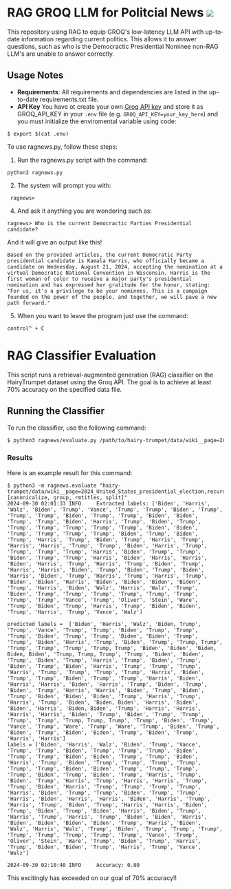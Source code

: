 # RAG GROQ LLM for Politcial News ![](https://github.com/alexcnsf/RAGNews/workflows/tests/badge.svg)

This repository using RAG to equip GROQ's low-latency LLM API with up-to-date information regarding current politics. This allows it to answer questions, such as who is the Democractic Presidential Nominee non-RAG LLM's are unable to answer correctly. 

## Usage Notes

- **Requirements**: All requirements and dependencies are listed in the up-to-date requirements.txt file.
- **API Key** You have ot create your own [Groq API key](https://groq.com) and store it as GROQ_API_KEY in your `.env` file (e.g. `GROQ_API_KEY=your_key_here`) and you must initialize the enviromental variable using code: 
```
$ export $(cat .env)
``` 

To use ragnews.py, follow these steps:

1. Run the ragnews.py script with the command: 
``` 
python3 ragnews.py 
```

2. The system will prompt you with: 
```
 ragnews> 
```

4. And ask it anything you are wondering such as: 
``` 
ragnews> Who is the current Democractic Parties Presidential candidate? 
```

And it will give an output like this!

```
Based on the provided articles, the current Democratic Party presidential candidate is Kamala Harris, who officially became a candidate on Wednesday, August 21, 2024, accepting the nomination at a virtual Democratic National Convention in Wisconsin. Harris is the first woman of color to receive a major party's presidential nomination and has expressed her gratitude for the honor, stating: "For us, it's a privilege to be your nominees. This is a campaign founded on the power of the people, and together, we will pave a new path forward."
```


5. When you want to leave the program just use the command: 
```
control^ + C 
```


# RAG Classifier Evaluation

This script runs a retrieval-augmented generation (RAG) classifier on the HairyTrumpet dataset using the Groq API. The goal is to achieve at least 70% accuracy on the specified data file.

## Running the Classifier

To run the classifier, use the following command:

```bash
$ python3 ragnews/evaluate.py /path/to/hairy-trumpet/data/wiki__page=2024_United_States_presidential_election,recursive_depth=0__dpsize=paragraph,transformations=[canonicalize, group, rmtitles, split]
```

### Results

Here is an example result for this command: 

```
$ python3 -m ragnews.evaluate "hairy-trumpet/data/wiki__page=2024_United_States_presidential_election,recursive_depth=0__dpsize=paragraph,transformations=[canonicalize, group, rmtitles, split]"
2024-09-30 02:01:33 INFO     Extracted labels: ['Biden', 'Harris', 'Walz', 'Biden', 'Trump', 'Vance', 'Trump', 'Trump', 'Biden', 'Trump', 'Trump', 'Trump', 'Biden', 'Trump', 'Trump', 'Biden', 'Biden', 'Trump', 'Trump', 'Biden', 'Harris', 'Trump', 'Biden', 'Trump', 'Trump', 'Trump', 'Trump', 'Trump', 'Trump', 'Biden', 'Biden', 'Trump', 'Trump', 'Trump', 'Trump', 'Biden', 'Trump', 'Biden', 'Trump', 'Harris', 'Trump', 'Biden', 'Trump', 'Harris', 'Trump', 'Harris', 'Harris', 'Trump', 'Trump', 'Biden', 'Harris', 'Trump', 'Trump', 'Trump', 'Trump', 'Harris', 'Biden', 'Trump', 'Trump', 'Biden', 'Trump', 'Trump', 'Harris', 'Biden', 'Harris', 'Harris', 'Biden', 'Harris', 'Trump', 'Harris', 'Trump', 'Biden', 'Trump', 'Harris', 'Harris', 'Biden', 'Trump', 'Biden', 'Trump', 'Biden', 'Harris', 'Biden', 'Trump', 'Harris', 'Trump', 'Harris', 'Trump', 'Biden', 'Biden', 'Harris', 'Biden', 'Biden', 'Biden', 'Biden', 'Trump', 'Harris', 'Biden', 'Walz', 'Harris', 'Walz', 'Trump', 'Biden', 'Trump', 'Trump', 'Trump', 'Trump', 'Trump', 'Trump', 'Trump', 'Trump', 'Vance', 'Trump', 'Oliver', 'Stein', 'Ware', 'Trump', 'Biden', 'Trump', 'Harris', 'Trump', 'Biden', 'Biden', 'Trump', 'Harris', 'Trump', 'Vance', 'Walz']

predicted labels =  ['Biden', 'Harris', 'Walz', 'Biden, Trump', 'Trump', 'Vance', 'Trump', 'Trump', 'Biden', 'Trump', 'Trump', 'Trump', 'Biden', 'Trump', 'Trump', 'Biden', 'Biden', 'Trump', 'Trump', 'Biden', 'Harris', 'Trump', 'Biden', 'Trump', 'Trump, Trump', 'Trump', 'Trump', 'Trump', 'Trump, Trump', 'Biden', 'Biden', 'Biden, Biden, Biden', 'Trump, Trump, Trump', 'Trump', 'Biden', 'Biden', 'Trump', 'Biden', 'Trump', 'Harris', 'Trump', 'Biden', 'Trump', 'Biden', 'Trump', 'Biden', 'Harris', 'Trump', 'Trump', 'Trump', 'Harris', 'Trump', 'Trump', 'Trump', 'Trump', 'Harris', 'Biden', 'Trump', 'Trump', 'Biden', 'Trump', 'Trump', 'Harris', 'Biden', 'Harris', 'Harris', 'Biden', 'Harris', 'Trump', 'Biden', 'Trump', 'Biden', 'Trump', 'Harris', 'Harris', 'Biden', 'Trump', 'Biden', 'Trump', 'Biden', 'Biden', 'Biden', 'Trump', 'Harris', 'Trump', 'Harris', 'Trump', 'Biden', 'Biden, Biden', 'Harris', 'Biden', 'Biden', 'Harris', 'Biden, Biden', 'Trump', 'Harris', 'Harris', 'Harris', 'Harris', 'Biden', 'Trump', 'Biden', 'Trump', 'Trump', 'Trump', 'Trump', 'Trump, Trump, Trump', 'Trump', 'Biden', 'Trump', 'Vance', 'Trump', 'Ware', 'Trump', 'Ware', 'Trump', 'Biden', 'Trump', 'Biden', 'Trump', 'Biden', 'Biden', 'Trump', 'Biden', 'Trump', 'Harris', 'Harris']
labels = ['Biden', 'Harris', 'Walz', 'Biden', 'Trump', 'Vance', 'Trump', 'Trump', 'Biden', 'Trump', 'Trump', 'Trump', 'Biden', 'Trump', 'Trump', 'Biden', 'Biden', 'Trump', 'Trump', 'Biden', 'Harris', 'Trump', 'Biden', 'Trump', 'Trump', 'Trump', 'Trump', 'Trump', 'Trump', 'Biden', 'Biden', 'Trump', 'Trump', 'Trump', 'Trump', 'Biden', 'Trump', 'Biden', 'Trump', 'Harris', 'Trump', 'Biden', 'Trump', 'Harris', 'Trump', 'Harris', 'Harris', 'Trump', 'Trump', 'Biden', 'Harris', 'Trump', 'Trump', 'Trump', 'Trump', 'Harris', 'Biden', 'Trump', 'Trump', 'Biden', 'Trump', 'Trump', 'Harris', 'Biden', 'Harris', 'Harris', 'Biden', 'Harris', 'Trump', 'Harris', 'Trump', 'Biden', 'Trump', 'Harris', 'Harris', 'Biden', 'Trump', 'Biden', 'Trump', 'Biden', 'Harris', 'Biden', 'Trump', 'Harris', 'Trump', 'Harris', 'Trump', 'Biden', 'Biden', 'Harris', 'Biden', 'Biden', 'Biden', 'Biden', 'Trump', 'Harris', 'Biden', 'Walz', 'Harris', 'Walz', 'Trump', 'Biden', 'Trump', 'Trump', 'Trump', 'Trump', 'Trump', 'Trump', 'Trump', 'Trump', 'Vance', 'Trump', 'Oliver', 'Stein', 'Ware', 'Trump', 'Biden', 'Trump', 'Harris', 'Trump', 'Biden', 'Biden', 'Trump', 'Harris', 'Trump', 'Vance', 'Walz']

2024-09-30 02:10:40 INFO     Accuracy: 0.80
```

This excitingly has exceeded on our goal of 70% accuracy!!

